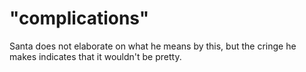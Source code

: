 # "complications"

Santa does not elaborate on what he means by this, but the cringe he makes indicates that it wouldn't be pretty.

